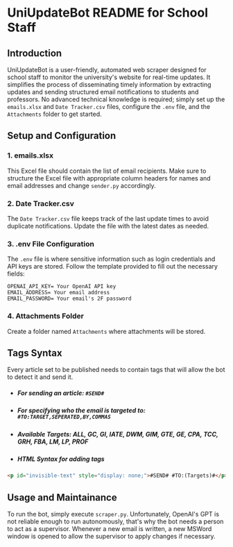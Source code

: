 # UniUpdateBot README for School Staff

## Introduction
UniUpdateBot is a user-friendly, automated web scraper designed for school staff to monitor the university's website for real-time updates. It simplifies the process of disseminating timely information by extracting updates and sending structured email notifications to students and professors. No advanced technical knowledge is required; simply set up the `emails.xlsx` and `Date Tracker.csv` files, configure the `.env` file, and the `Attachments` folder to get started.

## Setup and Configuration

### 1. emails.xlsx
This Excel file should contain the list of email recipients. Make sure to structure the Excel file with appropriate column headers for names and email addresses and change `sender.py` accordingly.

### 2. Date Tracker.csv
The `Date Tracker.csv` file keeps track of the last update times to avoid duplicate notifications. Update the file with the latest dates as needed.

### 3. .env File Configuration
The `.env` file is where sensitive information such as login credentials and API keys are stored. Follow the template provided to fill out the necessary fields:

```plaintext
OPENAI_API_KEY= Your OpenAI API key
EMAIL_ADDRESS= Your email address
EMAIL_PASSWORD= Your email's 2F password
```
### 4. Attachments Folder
Create a folder named `Attachments` where attachments will be stored.

## Tags Syntax
Every article set to be published needs to contain tags that will allow the bot to detect it and send it.

- ##### For sending an article: `#SEND#`
- ##### For specifying who the email is targeted to: `#TO:TARGET,SEPERATED,BY,COMMAS`
- ##### Available Targets: ALL, GC, GI, IATE, DWM, GIM, GTE, GE, CPA, TCC, GRH, FBA, LM, LP, PROF
- ##### HTML Syntax for adding tags
```html
<p id="invisible-text" style="display: none;">#SEND# #TO:(Targets)#</p>
```

## Usage and Maintainance
To run the bot, simply execute `scraper.py`. Unfortunately, OpenAI's GPT is not reliable enough to run autonomously, that's why the bot needs a person to act as a supervisor.
Whenever a new email is written, a new MSWord window is opened to allow the supervisor to apply changes if necessary.
